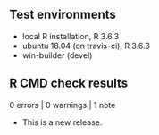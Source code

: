 ## Test environments
* local R installation, R 3.6.3
* ubuntu 18.04 (on travis-ci), R 3.6.3
* win-builder (devel)

## R CMD check results

0 errors | 0 warnings | 1 note

* This is a new release.
